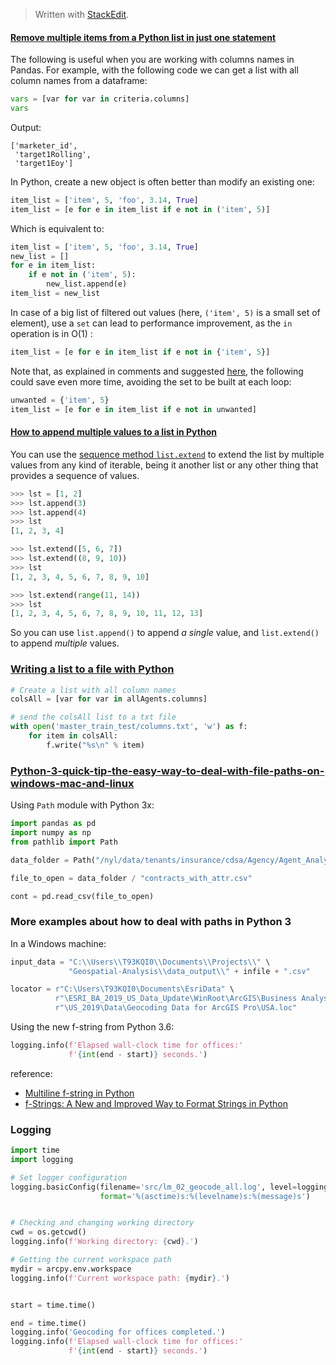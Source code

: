 


> Written with [StackEdit](https://stackedit.io/).

#### [Remove multiple items from a Python list in just one statement](https://stackoverflow.com/questions/36268749/remove-multiple-items-from-a-python-list-in-just-one-statement)

The following is useful when you are working with columns names in Pandas. For example, with the following code we can get a list with all column names from a dataframe:
```python
vars = [var for var in criteria.columns]
vars
```
Output:
```
['marketer_id',
 'target1Rolling',
 'target1Eoy']
```

In Python, create a new object is often better than modify an existing one:

```python
item_list = ['item', 5, 'foo', 3.14, True]
item_list = [e for e in item_list if e not in ('item', 5)]
```

Which is equivalent to:

```python
item_list = ['item', 5, 'foo', 3.14, True]
new_list = []
for e in item_list:
    if e not in ('item', 5):
        new_list.append(e)
item_list = new_list
```
In case of a big list of filtered out values (here,  `('item', 5)`  is a small set of element), use a  `set`  can lead to performance improvement, as the  `in`  operation is in O(1) :

```python
item_list = [e for e in item_list if e not in {'item', 5}]
```

Note that, as explained in comments and suggested  [here](https://gist.github.com/Aluriak/01c3d100cb44ef048c00854c6f439642), the following could save even more time, avoiding the set to be built at each loop:

```python
unwanted = {'item', 5}
item_list = [e for e in item_list if e not in unwanted]
```


####  [How to append multiple values to a list in Python](https://stackoverflow.com/questions/20196159/how-to-append-multiple-values-to-a-list-in-python)

You can use the  [sequence method  `list.extend`](https://docs.python.org/3/library/stdtypes.html#mutable-sequence-types)  to extend the list by multiple values from any kind of iterable, being it another list or any other thing that provides a sequence of values.

```python
>>> lst = [1, 2]
>>> lst.append(3)
>>> lst.append(4)
>>> lst
[1, 2, 3, 4]

>>> lst.extend([5, 6, 7])
>>> lst.extend((8, 9, 10))
>>> lst
[1, 2, 3, 4, 5, 6, 7, 8, 9, 10]

>>> lst.extend(range(11, 14))
>>> lst
[1, 2, 3, 4, 5, 6, 7, 8, 9, 10, 11, 12, 13]
```
So you can use  `list.append()`  to append  _a single_  value, and  `list.extend()`  to append  _multiple_  values.

### [Writing a list to a file with Python](https://stackoverflow.com/questions/899103/writing-a-list-to-a-file-with-python)
```python
# Create a list with all column names
colsAll = [var for var in allAgents.columns]

# send the colsAll list to a txt file
with open('master_train_test/columns.txt', 'w') as f:
    for item in colsAll:
        f.write("%s\n" % item)
```

### [Python-3-quick-tip-the-easy-way-to-deal-with-file-paths-on-windows-mac-and-linux](https://medium.com/@ageitgey/python-3-quick-tip-the-easy-way-to-deal-with-file-paths-on-windows-mac-and-linux-11a072b58d5f)

Using `Path` module with Python 3x: 

```python
import pandas as pd
import numpy as np
from pathlib import Path

data_folder = Path("/nyl/data/tenants/insurance/cdsa/Agency/Agent_Analytics/NYU_Capstone/")

file_to_open = data_folder / "contracts_with_attr.csv"

cont = pd.read_csv(file_to_open)
```

### More examples about how to deal with paths in Python 3

In a Windows machine:

```python
input_data = "C:\\Users\\T93KQI0\\Documents\\Projects\\" \
             "Geospatial-Analysis\\data_output\\" + infile + ".csv"

locator = r"C:\Users\T93KQI0\Documents\EsriData" \
          r"\ESRI_BA_2019_US_Data_Update\WinRoot\ArcGIS\Business Analyst" \
          r"\US_2019\Data\Geocoding Data for ArcGIS Pro\USA.loc"
```
Using the new f-string from Python 3.6:

```python
logging.info(f'Elapsed wall-clock time for offices:'
             f'{int(end - start)} seconds.')
```
reference: 
- [Multiline f-string in Python](https://stackoverflow.com/questions/45965007/multiline-f-string-in-python)
- [f-Strings: A New and Improved Way to Format Strings in Python](https://realpython.com/python-f-strings/)

### Logging

```python
import time
import logging

# Set logger configuration
logging.basicConfig(filename='src/lm_02_geocode_all.log', level=logging.INFO,
                    format='%(asctime)s:%(levelname)s:%(message)s')


# Checking and changing working directory
cwd = os.getcwd()
logging.info(f'Working directory: {cwd}.')

# Getting the current workspace path
mydir = arcpy.env.workspace
logging.info(f'Current workspace path: {mydir}.')


start = time.time()

end = time.time()
logging.info('Geocoding for offices completed.')
logging.info(f'Elapsed wall-clock time for offices:'
             f'{int(end - start)} seconds.')
```
<!--stackedit_data:
eyJoaXN0b3J5IjpbLTEyNzIzNDU0NjYsLTk5MzUxNDMyMywxND
Y5MjMzNjE0LC05MDUwMDA0OTMsLTE4MjEyNDYwMDAsODk3NjA3
MDkyLDY2MDA1OTMxN119
-->